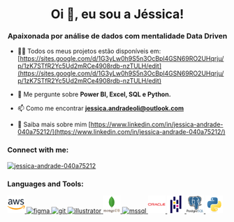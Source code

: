 <h1 align="center">Oi 👋, eu sou a Jéssica!</h1>
<h3 align="center">Apaixonada por análise de dados com mentalidade Data Driven</h3>

- 👨‍💻 Todos os meus projetos estão disponíveis em: [https://sites.google.com/d/1G3yLw0h9S5n3OcBpl4GSN69RO2UHqrju/p/1zK7STfR2Yc5Ud2mRCe4908rdb-nzTULH/edit](https://sites.google.com/d/1G3yLw0h9S5n3OcBpl4GSN69RO2UHqrju/p/1zK7STfR2Yc5Ud2mRCe4908rdb-nzTULH/edit)

- 💬 Me pergunte sobre **Power BI, Excel, SQL e Python.**

- 📫 Como me encontrar **jessica.andradeoli@outlook.com**

- 📄 Saiba mais sobre mim [https://www.linkedin.com/in/jessica-andrade-040a75212/](https://www.linkedin.com/in/jessica-andrade-040a75212/)

<h3 align="left">Connect with me:</h3>
<p align="left">
<a href="https://linkedin.com/in/jessica-andrade-040a75212" target="blank"><img align="center" src="https://raw.githubusercontent.com/rahuldkjain/github-profile-readme-generator/master/src/images/icons/Social/linked-in-alt.svg" alt="jessica-andrade-040a75212" height="30" width="40" /></a>
</p>

<h3 align="left">Languages and Tools:</h3>
<p align="left"> <a href="https://aws.amazon.com" target="_blank" rel="noreferrer"> <img src="https://raw.githubusercontent.com/devicons/devicon/master/icons/amazonwebservices/amazonwebservices-original-wordmark.svg" alt="aws" width="40" height="40"/> </a> <a href="https://www.figma.com/" target="_blank" rel="noreferrer"> <img src="https://www.vectorlogo.zone/logos/figma/figma-icon.svg" alt="figma" width="40" height="40"/> </a> <a href="https://git-scm.com/" target="_blank" rel="noreferrer"> <img src="https://www.vectorlogo.zone/logos/git-scm/git-scm-icon.svg" alt="git" width="40" height="40"/> </a> <a href="https://www.adobe.com/in/products/illustrator.html" target="_blank" rel="noreferrer"> <img src="https://www.vectorlogo.zone/logos/adobe_illustrator/adobe_illustrator-icon.svg" alt="illustrator" width="40" height="40"/> </a> <a href="https://www.mongodb.com/" target="_blank" rel="noreferrer"> <img src="https://raw.githubusercontent.com/devicons/devicon/master/icons/mongodb/mongodb-original-wordmark.svg" alt="mongodb" width="40" height="40"/> </a> <a href="https://www.microsoft.com/en-us/sql-server" target="_blank" rel="noreferrer"> <img src="https://www.svgrepo.com/show/303229/microsoft-sql-server-logo.svg" alt="mssql" width="40" height="40"/> </a> <a href="https://www.oracle.com/" target="_blank" rel="noreferrer"> <img src="https://raw.githubusercontent.com/devicons/devicon/master/icons/oracle/oracle-original.svg" alt="oracle" width="40" height="40"/> </a> <a href="https://pandas.pydata.org/" target="_blank" rel="noreferrer"> <img src="https://raw.githubusercontent.com/devicons/devicon/2ae2a900d2f041da66e950e4d48052658d850630/icons/pandas/pandas-original.svg" alt="pandas" width="40" height="40"/> </a> <a href="https://www.postgresql.org" target="_blank" rel="noreferrer"> <img src="https://raw.githubusercontent.com/devicons/devicon/master/icons/postgresql/postgresql-original-wordmark.svg" alt="postgresql" width="40" height="40"/> </a> <a href="https://www.python.org" target="_blank" rel="noreferrer"> <img src="https://raw.githubusercontent.com/devicons/devicon/master/icons/python/python-original.svg" alt="python" width="40" height="40"/> </a></a> <a href="https://www.adobe.com/products/xd.html" target="_blank" rel="noreferrer"> </a> </p>
